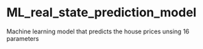 # ML_real_state_prediction_model
 Machine learning model that predicts the house prices unsing 16 parameters

